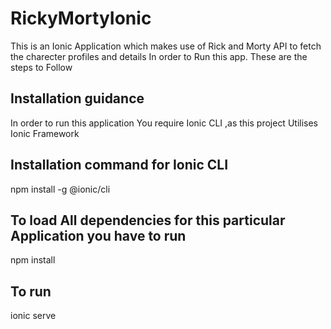 # RickyMortyIonic
This is an Ionic Application which makes use of Rick and Morty API to fetch the charecter profiles and details
In order to Run this app. These are the steps to Follow

## Installation guidance

In order to run this application You require Ionic CLI ,as this project Utilises Ionic Framework
 ## Installation command for Ionic CLI
npm install -g @ionic/cli

## To load All dependencies for this particular Application you have to run
npm install

## To run
ionic serve


